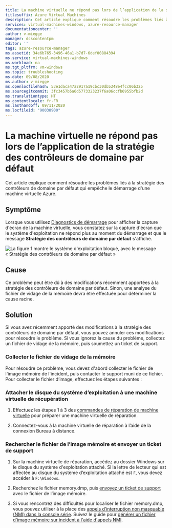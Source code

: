```yaml
---
title: La machine virtuelle ne répond pas lors de l’application de la stratégie des contrôleurs de domaine par défaut
titlesuffix: Azure Virtual Machines
description: Cet article explique comment résoudre les problèmes liés à la stratégie des contrôleurs de domaine par défaut qui empêche le démarrage d'une machine virtuelle Azure.
services: virtual-machines-windows, azure-resource-manager
documentationcenter: ''
author: v-miegge
manager: dcscontentpm
editor: ''
tags: azure-resource-manager
ms.assetid: 34e6b765-3496-46a1-b7d7-6def00884394
ms.service: virtual-machines-windows
ms.workload: na
ms.tgt_pltfrm: vm-windows
ms.topic: troubleshooting
ms.date: 09/08/2020
ms.author: v-miegge
ms.openlocfilehash: 53e1daca47a2917a19cbc30db5348e4fcc06b325
ms.sourcegitcommit: 3fc3457b5a6d5773323237f6a06ccfb6955bfb2d
ms.translationtype: HT
ms.contentlocale: fr-FR
ms.lasthandoff: 09/11/2020
ms.locfileid: "90038900"
---
```

# <a name="vm-is-unresponsive-while-applying-default-domain-controllers-policy"></a>La machine virtuelle ne répond pas lors de l’application de la stratégie des contrôleurs de domaine par défaut

Cet article explique comment résoudre les problèmes liés à la stratégie des contrôleurs de domaine par défaut qui empêche le démarrage d'une machine virtuelle Azure.

## <a name="symptom"></a>Symptôme

Lorsque vous utilisez [Diagnostics de démarrage](https://docs.microsoft.com/azure/virtual-machines/troubleshooting/boot-diagnostics) pour afficher la capture d'écran de la machine virtuelle, vous constatez sur la capture d'écran que le système d'exploitation ne répond plus au moment du démarrage et que le message **Stratégie des contrôleurs de domaine par défaut** s'affiche.

  ![La figure 1 montre le système d'exploitation bloqué, avec le message « Stratégie des contrôleurs de domaine par défaut »](./media/vm-unresponsive-domain-controllers-policy/1-default-domain-controllers-policy.png)

## <a name="cause"></a>Cause

Ce problème peut être dû à des modifications récemment apportées à la stratégie des contrôleurs de domaine par défaut. Sinon, une analyse du fichier de vidage de la mémoire devra être effectuée pour déterminer la cause racine.

## <a name="solution"></a>Solution

Si vous avez récemment apporté des modifications à la stratégie des contrôleurs de domaine par défaut, vous pouvez annuler ces modifications pour résoudre le problème. Si vous ignorez la cause du problème, collectez un fichier de vidage de la mémoire, puis soumettez un ticket de support.

### <a name="collect-the-memory-dump-file"></a>Collecter le fichier de vidage de la mémoire

Pour résoudre ce problème, vous devez d'abord collecter le fichier de l'image mémoire de l'incident, puis contacter le support muni de ce fichier. Pour collecter le fichier d’image, effectuez les étapes suivantes :

### <a name="attach-the-os-disk-to-a-new-repair-vm"></a>Attacher le disque du système d’exploitation à une machine virtuelle de récupération

1. Effectuez les étapes 1 à 3 des [commandes de réparation de machine virtuelle](https://docs.microsoft.com/azure/virtual-machines/troubleshooting/repair-windows-vm-using-azure-virtual-machine-repair-commands) pour préparer une machine virtuelle de réparation.

1. Connectez-vous à la machine virtuelle de réparation à l’aide de la connexion Bureau à distance.

### <a name="locate-the-dump-file-and-submit-a-support-ticket"></a>Rechercher le fichier de l’image mémoire et envoyer un ticket de support

1. Sur la machine virtuelle de réparation, accédez au dossier Windows sur le disque du système d'exploitation attaché. Si la lettre de lecteur qui est affectée au disque du système d’exploitation attaché est `F`, vous devez accéder à `F:\Windows`.

1. Recherchez le fichier memory.dmp, puis [envoyez un ticket de support](https://portal.azure.com/?#blade/Microsoft_Azure_Support/HelpAndSupportBlade) avec le fichier de l’image mémoire.

1. Si vous rencontrez des difficultés pour localiser le fichier memory.dmp, vous pouvez utiliser à la place des [appels d’interruption non masquable (NMI) dans la console série](https://docs.microsoft.com/azure/virtual-machines/troubleshooting/serial-console-windows#use-the-serial-console-for-nmi-calls). Suivez le guide pour [générer un fichier d'image mémoire sur incident à l'aide d'appels NMI](https://docs.microsoft.com/windows/client-management/generate-kernel-or-complete-crash-dump).
